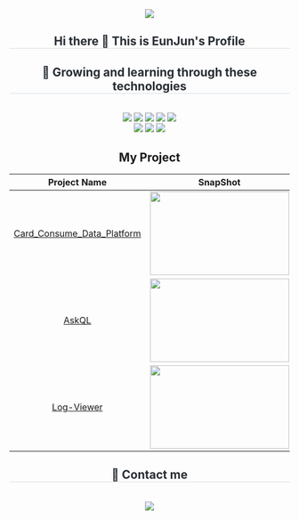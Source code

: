 <div align= "center">
    <img src="https://capsule-render.vercel.app/api?type=waving&color=3a9856&height=240&text=EunJun's%20Profile&animation=&fontColor=fbf4f4&fontSize=90" />
    </div>
    <div align= "center"> 
    <h2 style="border-bottom: 1px solid #d8dee4; color: #282d33;"> Hi there 👋 This is EunJun's Profile </h2>  
    <div style="font-weight: 700; font-size: 15px; text-align: center; color: #282d33;">  </div> 
    </div>
    <div align= "center">
    <h2 style="border-bottom: 1px solid #d8dee4; color: #282d33;"> 🌱 Growing and learning through these technologies </h2> <br> 
    <div style="margin: 0 auto; text-align: center;" align= "center"> <img src="https://img.shields.io/badge/Docker-2496ED?style=plastic&logo=Docker&logoColor=white">
          <img src="https://img.shields.io/badge/Elasticsearch-005571?style=plastic&logo=Elasticsearch&logoColor=white">
          <img src="https://img.shields.io/badge/Java-007396?style=plastic&logo=Java&logoColor=white">
          <img src="https://img.shields.io/badge/Linux-FCC624?style=plastic&logo=Linux&logoColor=white">
          <img src="https://img.shields.io/badge/Oracle-F80000?style=plastic&logo=Oracle&logoColor=white">
          <br/><img src="https://img.shields.io/badge/Python-3776AB?style=plastic&logo=Python&logoColor=white">
          <img src="https://img.shields.io/badge/MySQL-4479A1?style=plastic&logo=MySQL&logoColor=white">
          <img src="https://img.shields.io/badge/Kibana-005571?style=for-square&logo=kibana&logoColor=white">
          </div>
   
## My Project
| **Project Name**　　　　　　　　 　　 | **SnapShot**　　　　　　　　　　  |  **Key Features**  　　　　　　　　　　　　　　|
|:---:|:---:|:---:|
| [Card_Consume_Data_Platform](https://github.com/2EunJun/card_consume_data_platform)  |  <img src="https://github.com/user-attachments/assets/b8246002-f05c-4512-8705-abbfd7f7c085" width="250" height="150"/>  |  • CRUD 기능구현 <br><br> • 데이터 전처리 |
|  [AskQL](https://github.com/2EunJun/AskQL)  |  <img src="https://github.com/user-attachments/assets/c0195132-5726-4d48-949d-c90e6dcb0054" width="250" height="150"/> |  • 정규표현식 활용 <br><br> • DB설정 및 설계  |
|  [Log-Viewer](https://github.com/2EunJun/log-viewer) |  <img src="https://github.com/user-attachments/assets/bf691d99-c1d8-4b88-b963-10891c22dec0" width="250" height="150"/>  |  • ELK 기술활용 <br><br> • 서버로그 분석  |

 </div>
    <div align= "center">
    <h2 style="border-bottom: 1px solid #d8dee4; color: #282d33;"> 📧 Contact me </h2> <br> 
    <div align= "center"> <a href=mailto:eunjunler98@gmail.com> <img src="https://img.shields.io/badge/Gmail-EA4335?style=plastic&logo=Gmail&logoColor=white&link=mailto:eunjunler98@gmail.com"> </a>
          </div>  <br> 
    <div align= "center">  </div> 
    </div>

<!--
**2EunJun/2EunJun** is a ✨ _special_ ✨ repository because its `README.md` (this file) appears on your GitHub profile.

Here are some ideas to get you started:

- 🔭 I’m currently working on ...
- 🌱 I’m currently learning ...
- 👯 I’m looking to collaborate on ...
- 🤔 I’m looking for help with ...
- 💬 Ask me about ...
- 📫 How to reach me: ...
- 😄 Pronouns: ...
- ⚡ Fun fact: ...
-->
